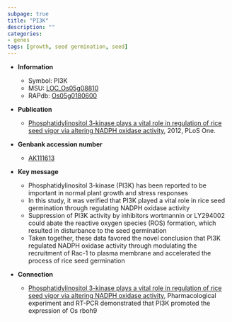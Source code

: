 ```yaml
---
subpage: true
title: "PI3K"
description: ""
categories:
- genes
tags: [growth, seed germination, seed]
---
```


* **Information**  
    + Symbol: PI3K  
    + MSU: [LOC_Os05g08810](http://rice.plantbiology.msu.edu/cgi-bin/ORF_infopage.cgi?orf=LOC_Os05g08810)  
    + RAPdb: [Os05g0180600](http://rapdb.dna.affrc.go.jp/viewer/gbrowse_details/irgsp1?name=Os05g0180600)  

* **Publication**  
    + [Phosphatidylinositol 3-kinase plays a vital role in regulation of rice seed vigor via altering NADPH oxidase activity](http://www.ncbi.nlm.nih.gov/pubmed?term=Phosphatidylinositol+3-kinase+plays+a+vital+role+in+regulation+of+rice+seed+vigor+via+altering+NADPH+oxidase+activity%5BTitle%5D), 2012, PLoS One.

* **Genbank accession number**  
    + [AK111613](http://www.ncbi.nlm.nih.gov/nuccore/AK111613)

* **Key message**  
    + Phosphatidylinositol 3-kinase (PI3K) has been reported to be important in normal plant growth and stress responses
    + In this study, it was verified that PI3K played a vital role in rice seed germination through regulating NADPH oxidase activity
    + Suppression of PI3K activity by inhibitors wortmannin or LY294002 could abate the reactive oxygen species (ROS) formation, which resulted in disturbance to the seed germination
    + Taken together, these data favored the novel conclusion that PI3K regulated NADPH oxidase activity through modulating the recruitment of Rac-1 to plasma membrane and accelerated the process of rice seed germination

* **Connection**  
    + [Phosphatidylinositol 3-kinase plays a vital role in regulation of rice seed vigor via altering NADPH oxidase activity](http://www.ncbi.nlm.nih.gov/pubmed?term=Phosphatidylinositol+3-kinase+plays+a+vital+role+in+regulation+of+rice+seed+vigor+via+altering+NADPH+oxidase+activity%5BTitle%5D), Pharmacological experiment and RT-PCR demonstrated that PI3K promoted the expression of Os rboh9



